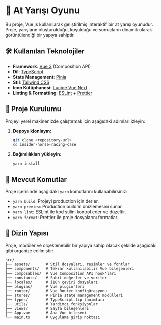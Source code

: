 # 🏇 At Yarışı Oyunu

Bu proje, Vue.js kullanılarak geliştirilmiş interaktif bir at yarışı oyunudur. Proje, yarışların oluşturulduğu, koşulduğu ve sonuçların dinamik olarak görüntülendiği bir yapıya sahiptir.

## 🛠️ Kullanılan Teknolojiler

- **Framework**: [Vue 3](https://v3.vuejs.org/) (Composition API)
- **Dil**: [TypeScript](https://www.typescriptlang.org/)
- **State Management**: [Pinia](https://pinia.vuejs.org/)
- **Stil**: [Tailwind CSS](https://tailwindcss.com/)
- **Icon Kütüphanesi**: [Lucide Vue Next](https://lucide.dev/)
- **Linting & Formatting**: [ESLint](https://eslint.org/) + [Prettier](https://prettier.io/)

## 🚀 Proje Kurulumu

Projeyi yerel makinenizde çalıştırmak için aşağıdaki adımları izleyin:

1.  **Depoyu klonlayın:**

    ```sh
    git clone <repository-url>
    cd insider-horse-racing-case

    ```

2.  **Bağımlılıkları yükleyin:**

    ```sh
    yarn install
    ```

## 📜 Mevcut Komutlar

Proje içerisinde aşağıdaki `yarn` komutlarını kullanabilirsiniz:

- `yarn build`: Projeyi production için derler.
- `yarn preview`: Production build'in önizlemesini sunar.
- `yarn lint`: ESLint ile kod stilini kontrol eder ve düzeltir.
- `yarn format`: Prettier ile proje dosyalarını formatlar.

## 📁 Dizin Yapısı

Proje, modüler ve ölçeklenebilir bir yapıya sahip olacak şekilde aşağıdaki gibi organize edilmiştir:

```
src/
├── assets/       # Stil dosyaları, resimler ve fontlar
├── components/   # Tekrar kullanılabilir Vue bileşenleri
├── composables/  # Vue Composition API hook'ları
├── constants/    # Sabit değerler ve veriler
├── locales/      # i18n çeviri dosyaları
├── plugins/      # Vue plugin'leri
├── router/       # Vue Router konfigürasyonu
├── stores/       # Pinia state management modülleri
├── types/        # TypeScript tip tanımları
├── utils/        # Yardımcı fonksiyonlar
├── views/        # Sayfa bileşenleri
├── App.vue       # Ana Vue bileşeni
└── main.ts       # Uygulama giriş noktası
```
